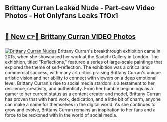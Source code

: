 ## Brittany Curran Le𝚊ked N𝚞de - Part-cew Video Photos - Hot Onlyf𝚊ns Le𝚊ks TfOx1

# <h2><a href="http://ab4196.deff.icu/?id=Brittany+Curran">🔗 New 👉🔴 Brittany Curran VIDEO Photos</a></h2>

[![Brittany Curran N𝚞des](https://i.imgur.com/rIISA9y.gif)](http://ab4196.deff.icu/?id=Brittany+Curran)
Brittany Curran's breakthrough exhibition came in 2015, when she showcased her work at the Saatchi Gallery in London. The exhibition, titled "Reflections," featured a series of large-scale paintings that explored the theme of self-reflection. The exhibition was a critical and commercial success, with many art critics praising Brittany Curran's unique artistic vision and her ability to connect with viewers on a deep emotional level. Brittany Curran's rise to social media stardom is a testament to her resilience, creativity, and authenticity. From her humble beginnings as a gamer to her current status as a content creator and model, Brittany Curran has proven that with hard work, dedication, and a little bit of charm, anyone can make a name for themselves in the digital world. As she continues to grow and evolve, Brittany Curran remains an inspiration to her fans and a force to be reckoned with in the world of social media.
